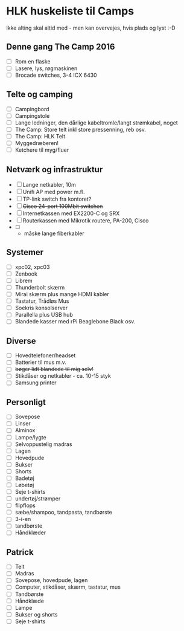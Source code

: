 # HLK huskeliste til Camps

Ikke alting skal altid med - men kan overvejes, hvis plads og lyst :-D

## Denne gang The Camp 2016
- [ ] Rom en flaske
- [ ] Lasere, lys, røgmaskinen
- [ ] Brocade switches, 3-4 ICX 6430

## Telte og camping
- [ ] Campingbord
- [ ] Campingstole
- [ ] Lange ledninger, den dårlige kabeltromle/langt strømkabel, noget
- [ ] The Camp: Store telt inkl store pressenning, reb osv.
- [ ] The Camp: HLK Telt
- [ ] Myggedræberen!
- [ ] Ketchere til myg/fluer

## Netværk og infrastruktur
- [ ] Lange netkabler, 10m
- [ ] Unifi AP med power m.fl.
- [ ] TP-link switch fra kontoret?
- [ ] ~~Cisco 24-port 100Mbit switchen~~
- [ ] Internetkassen med EX2200-C og SRX
- [ ] Routerkassen med Mikrotik routere, PA-200, Cisco
- [ ] - måske lange fiberkabler

## Systemer
- [ ] xpc02, xpc03
- [ ] Zenbook
- [ ] Librem
- [ ] Thunderbolt skærm
- [ ] Mirai skærm plus mange HDMI kabler
- [ ] Tastatur, Trådløs Mus
- [ ] Soekris konsolserver
- [ ] Parallella plus USB hub
- [ ] Blandede kasser med rPi Beaglebone Black osv.

## Diverse
- [ ] Hovedtelefoner/headset
- [ ] Batterier til mus m.v.
- [ ] ~~bøger lidt blandede til mig selv!~~
- [ ] Stikdåser og netkabler - ca. 10-15 styk
- [ ] Samsung printer

## Personligt
- [ ] Sovepose
- [ ] Linser
- [ ] Alminox
- [ ] Lampe/lygte
- [ ] Selvoppustelig madras
- [ ] Lagen
- [ ] Hovedpude
- [ ] Bukser
- [ ] Shorts
- [ ] Badetøj
- [ ] Løbetøj
- [ ] Seje t-shirts
- [ ] undertøj/strømper
- [ ] flipflops
- [ ] sæbe/shampoo, tandpasta, tandbørste
- [ ] 3-i-en
- [ ] tandbørste
- [ ] Håndklæder

## Patrick
- [ ] Telt
- [ ] Madras
- [ ] Sovepose, hovedpude, lagen
- [ ] Computer, stikdåser, skærm, tastatur, mus
- [ ] Tandbørste
- [ ] Håndklæde
- [ ] Lampe
- [ ] Bukser og shorts
- [ ] Seje t-shirts
